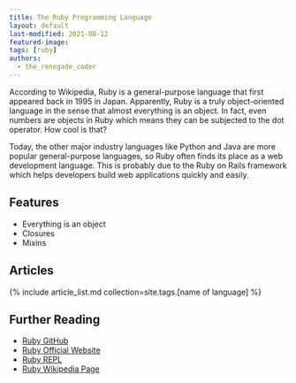 ```yaml
---
title: The Ruby Programming Language
layout: default
last-modified: 2021-08-12
featured-image: 
tags: [ruby]
authors:
  - the_renegade_coder
---
```


According to Wikipedia, Ruby is a general-purpose language that first appeared back in 1995 in Japan. 
Apparently, Ruby is a truly object-oriented language in the sense that almost everything is an object. 
In fact, even numbers are objects in Ruby which means they can be subjected to the dot operator. How cool is that?

Today, the other major industry languages like Python and Java are more popular general-purpose languages, 
so Ruby often finds its place as a web development language. This is probably due to the Ruby on Rails 
framework which helps developers build web applications quickly and easily.
  
## Features
  
- Everything is an object
- Closures
- Mixins
  
## Articles

{% include article_list.md collection=site.tags.[name of language] %}

## Further Reading

- [Ruby GitHub](https://github.com/ruby/ruby)
- [Ruby Official Website](https://www.ruby-lang.org/)
- [Ruby REPL](https://repl.it/languages/ruby)
- [Ruby Wikipedia Page](https://en.wikipedia.org/wiki/Ruby_(programming_language))
